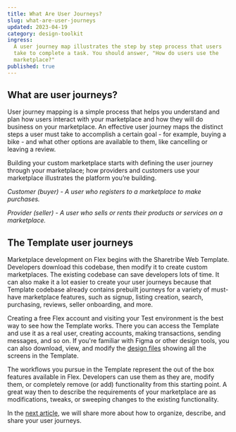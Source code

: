 ```yaml
---
title: What Are User Journeys?
slug: what-are-user-journeys
updated: 2023-04-19
category: design-toolkit
ingress:
  A user journey map illustrates the step by step process that users
  take to complete a task. You should answer, "How do users use the
  marketplace?"
published: true
---
```


## What are user journeys?

User journey mapping is a simple process that helps you understand and
plan how users interact with your marketplace and how they will do
business on your marketplace. An effective user journey maps the
distinct steps a user must take to accomplish a certain goal - for
example, buying a bike - and what other options are available to them,
like cancelling or leaving a review.

Building your custom marketplace starts with defining the user journey
through your marketplace; how providers and customers use your
marketplace illustrates the platform you’re building.

_Customer (buyer) - A user who registers to a marketplace to make
purchases._

_Provider (seller) - A user who sells or rents their products or
services on a marketplace._

## The Template user journeys

Marketplace development on Flex begins with the Sharetribe Web Template.
Developers download this codebase, then modify it to create custom
marketplaces. The existing codebase can save developers lots of time. It
can also make it a lot easier to create your user journeys because that
Template codebase already contains prebuilt journeys for a variety of
must-have marketplace features, such as signup, listing creation,
search, purchasing, reviews, seller onboarding, and more.

Creating a free Flex account and visiting your Test environment is the
best way to see how the Template works. There you can access the
Template and use it as a real user, creating accounts, making
transactions, sending messages, and so on. If you're familiar with Figma
or other design tools, you can also download, view, and modify the
[design files](https://www.sharetribe.com/docs/design-toolkit/design-files/)
showing all the screens in the Template.

The workflows you pursue in the Template represent the out of the box
features available in Flex. Developers can use them as they are, modify
them, or completely remove (or add) functionality from this starting
point. A great way then to describe the requirements of your marketplace
are as modifications, tweaks, or sweeping changes to the existing
functionality.

In the
[next article](https://www.sharetribe.com/docs/design-toolkit/your-user-journey-a-guide/),
we will share more about how to organize, describe, and share your user
journeys.
